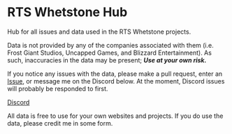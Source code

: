 # RTS Whetstone Hub

Hub for all issues and data used in the RTS Whetstone projects.

Data is not provided by any of the companies associated with them (i.e. Frost Giant Studios, Uncapped Games, and Blizzard Entertainment). As such, inaccuracies in the data may be present; ***Use at your own risk.***

If you notice any issues with the data, please make a pull request, enter an [Issue](https://github.com/SwordSCII/rts_whetstone_data/issues), or message me on the Discord below. At the moment, Discord issues will probably be responded to first.

[Discord](https://discord.gg/VG9pjcMSEe)

All data is free to use for your own websites and projects. If you do use the data, please credit me in some form.